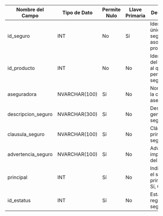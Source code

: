 | Nombre del Campo | Tipo de Dato | Permite Nulo | Llave Primaria | Descripción |
| --- | --- | --- | --- | --- |
| id_seguro | INT | No | Sí | Identificador único del seguro asociado al producto |
| id_producto | INT | No | No | Identificador del producto al que pertenece el seguro |
| aseguradora | NVARCHAR(100) | Sí | No | Nombre de la compañía aseguradora |
| descripcion_seguro | NVARCHAR(300) | Sí | No | Descripción general del seguro |
| clausula_seguro | NVARCHAR(100) | Sí | No | Cláusula principal del seguro |
| advertencia_seguro | NVARCHAR(100) | Sí | No | Advertencias importantes del seguro |
| principal | INT | Sí | No | Indica si es el seguro principal (1: Sí, 0: No) |
| id_estatus | INT | Sí | No | Estatus del registro de seguro |